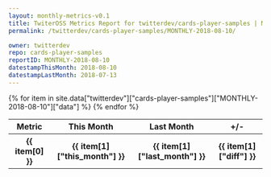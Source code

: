 ```yaml
---
layout: monthly-metrics-v0.1
title: TwiterOSS Metrics Report for twitterdev/cards-player-samples | MONTHLY-2018-08-10 | 2018-08-10
permalink: /twitterdev/cards-player-samples/MONTHLY-2018-08-10/

owner: twitterdev
repo: cards-player-samples
reportID: MONTHLY-2018-08-10
datestampThisMonth: 2018-08-10
datestampLastMonth: 2018-07-13
---
```


<table style="width: 100%">
    <tr>
        <th>Metric</th>
        <th>This Month</th>
        <th>Last Month</th>
        <th>+/-</th>
    </tr>
    {% for item in site.data["twitterdev"]["cards-player-samples"]["MONTHLY-2018-08-10"]["data"] %}
    <tr>
        <th>{{ item[0] }}</th>
        <th>{{ item[1]["this_month"] }}</th>
        <th>{{ item[1]["last_month"] }}</th>
        <th>{{ item[1]["diff"] }}</th>
    </tr>
    {% endfor %}
</table>

